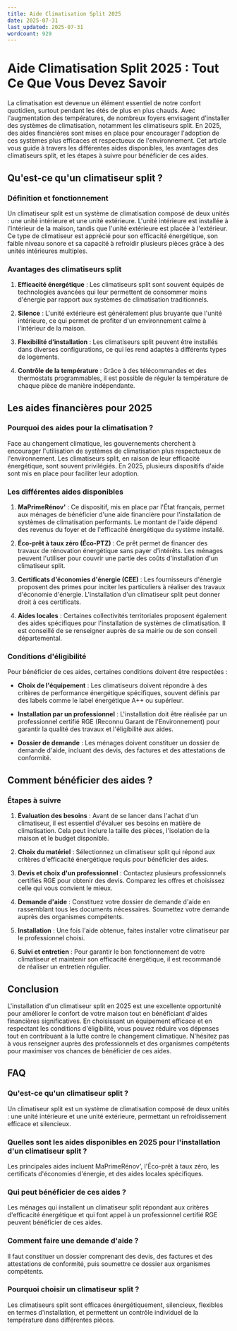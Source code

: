 ```yaml
---
title: Aide Climatisation Split 2025
date: 2025-07-31
last_updated: 2025-07-31
wordcount: 929
---
```


# Aide Climatisation Split 2025 : Tout Ce Que Vous Devez Savoir

La climatisation est devenue un élément essentiel de notre confort quotidien, surtout pendant les étés de plus en plus chauds. Avec l'augmentation des températures, de nombreux foyers envisagent d'installer des systèmes de climatisation, notamment les climatiseurs split. En 2025, des aides financières sont mises en place pour encourager l'adoption de ces systèmes plus efficaces et respectueux de l'environnement. Cet article vous guide à travers les différentes aides disponibles, les avantages des climatiseurs split, et les étapes à suivre pour bénéficier de ces aides.

## Qu'est-ce qu'un climatiseur split ?

### Définition et fonctionnement

Un climatiseur split est un système de climatisation composé de deux unités : une unité intérieure et une unité extérieure. L'unité intérieure est installée à l'intérieur de la maison, tandis que l'unité extérieure est placée à l'extérieur. Ce type de climatiseur est apprécié pour son efficacité énergétique, son faible niveau sonore et sa capacité à refroidir plusieurs pièces grâce à des unités intérieures multiples.

### Avantages des climatiseurs split

1. **Efficacité énergétique** : Les climatiseurs split sont souvent équipés de technologies avancées qui leur permettent de consommer moins d'énergie par rapport aux systèmes de climatisation traditionnels.
   
2. **Silence** : L'unité extérieure est généralement plus bruyante que l'unité intérieure, ce qui permet de profiter d'un environnement calme à l'intérieur de la maison.

3. **Flexibilité d'installation** : Les climatiseurs split peuvent être installés dans diverses configurations, ce qui les rend adaptés à différents types de logements.

4. **Contrôle de la température** : Grâce à des télécommandes et des thermostats programmables, il est possible de réguler la température de chaque pièce de manière indépendante.

## Les aides financières pour 2025

### Pourquoi des aides pour la climatisation ?

Face au changement climatique, les gouvernements cherchent à encourager l'utilisation de systèmes de climatisation plus respectueux de l'environnement. Les climatiseurs split, en raison de leur efficacité énergétique, sont souvent privilégiés. En 2025, plusieurs dispositifs d'aide sont mis en place pour faciliter leur adoption.

### Les différentes aides disponibles

1. **MaPrimeRénov'** : Ce dispositif, mis en place par l'État français, permet aux ménages de bénéficier d'une aide financière pour l'installation de systèmes de climatisation performants. Le montant de l'aide dépend des revenus du foyer et de l'efficacité énergétique du système installé.

2. **Éco-prêt à taux zéro (Éco-PTZ)** : Ce prêt permet de financer des travaux de rénovation énergétique sans payer d'intérêts. Les ménages peuvent l'utiliser pour couvrir une partie des coûts d'installation d'un climatiseur split.

3. **Certificats d'économies d'énergie (CEE)** : Les fournisseurs d'énergie proposent des primes pour inciter les particuliers à réaliser des travaux d'économie d'énergie. L'installation d'un climatiseur split peut donner droit à ces certificats.

4. **Aides locales** : Certaines collectivités territoriales proposent également des aides spécifiques pour l'installation de systèmes de climatisation. Il est conseillé de se renseigner auprès de sa mairie ou de son conseil départemental.

### Conditions d'éligibilité

Pour bénéficier de ces aides, certaines conditions doivent être respectées :

- **Choix de l'équipement** : Les climatiseurs doivent répondre à des critères de performance énergétique spécifiques, souvent définis par des labels comme le label énergétique A++ ou supérieur.

- **Installation par un professionnel** : L'installation doit être réalisée par un professionnel certifié RGE (Reconnu Garant de l'Environnement) pour garantir la qualité des travaux et l'éligibilité aux aides.

- **Dossier de demande** : Les ménages doivent constituer un dossier de demande d'aide, incluant des devis, des factures et des attestations de conformité.

## Comment bénéficier des aides ?

### Étapes à suivre

1. **Évaluation des besoins** : Avant de se lancer dans l'achat d'un climatiseur, il est essentiel d'évaluer ses besoins en matière de climatisation. Cela peut inclure la taille des pièces, l'isolation de la maison et le budget disponible.

2. **Choix du matériel** : Sélectionnez un climatiseur split qui répond aux critères d'efficacité énergétique requis pour bénéficier des aides.

3. **Devis et choix d'un professionnel** : Contactez plusieurs professionnels certifiés RGE pour obtenir des devis. Comparez les offres et choisissez celle qui vous convient le mieux.

4. **Demande d'aide** : Constituez votre dossier de demande d'aide en rassemblant tous les documents nécessaires. Soumettez votre demande auprès des organismes compétents.

5. **Installation** : Une fois l'aide obtenue, faites installer votre climatiseur par le professionnel choisi.

6. **Suivi et entretien** : Pour garantir le bon fonctionnement de votre climatiseur et maintenir son efficacité énergétique, il est recommandé de réaliser un entretien régulier.

## Conclusion

L'installation d'un climatiseur split en 2025 est une excellente opportunité pour améliorer le confort de votre maison tout en bénéficiant d'aides financières significatives. En choisissant un équipement efficace et en respectant les conditions d'éligibilité, vous pouvez réduire vos dépenses tout en contribuant à la lutte contre le changement climatique. N'hésitez pas à vous renseigner auprès des professionnels et des organismes compétents pour maximiser vos chances de bénéficier de ces aides.

## FAQ

### Qu'est-ce qu'un climatiseur split ?

Un climatiseur split est un système de climatisation composé de deux unités : une unité intérieure et une unité extérieure, permettant un refroidissement efficace et silencieux.

### Quelles sont les aides disponibles en 2025 pour l'installation d'un climatiseur split ?

Les principales aides incluent MaPrimeRénov', l'Éco-prêt à taux zéro, les certificats d'économies d'énergie, et des aides locales spécifiques.

### Qui peut bénéficier de ces aides ?

Les ménages qui installent un climatiseur split répondant aux critères d'efficacité énergétique et qui font appel à un professionnel certifié RGE peuvent bénéficier de ces aides.

### Comment faire une demande d'aide ?

Il faut constituer un dossier comprenant des devis, des factures et des attestations de conformité, puis soumettre ce dossier aux organismes compétents.

### Pourquoi choisir un climatiseur split ?

Les climatiseurs split sont efficaces énergétiquement, silencieux, flexibles en termes d'installation, et permettent un contrôle individuel de la température dans différentes pièces.